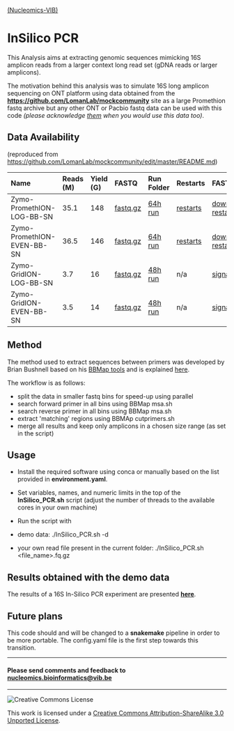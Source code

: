 [(Nucleomics-VIB)](https://github.com/Nucleomics-VIB)

InSilico PCR
==========

This Analysis aims at extracting genomic sequences mimicking 16S amplicon reads from a larger context long read set (gDNA reads or larger amplicons).

The motivation behind this analysis was to simulate 16S long amplicon sequencing on ONT platform using data obtained from the **https://github.com/LomanLab/mockcommunity** site as a large Promethion fastq archive but any other ONT or Pacbio fastq data can be used with this code <i>(please acknowledge [them](https://github.com/LomanLab/mockcommunity) when you would use this data too)</i>.

## Data Availability 

<il>(reproduced from https://github.com/LomanLab/mockcommunity/edit/master/README.md)</il>

|Name|Reads (M)|Yield (G)|FASTQ|Run Folder|Restarts|FAST5|
|:--|:--|:--|:--|:--|:--|:--|
|Zymo-PromethION-LOG-BB-SN|35.1|148|[fastq.gz](https://nanopore.s3.climb.ac.uk/Zymo-PromethION-LOG-BB-SN.fq.gz)|[64h run](https://nanopore.s3.climb.ac.uk/Zymo-PromethION-LOG-BB-SN_basecalls.tar.gz)|[restarts](https://nanopore.s3.climb.ac.uk/Zymo-PromethION-LOG-BB-SN-restarts_basecalls.tar.gz)|[download.sh](https://gist.github.com/SamStudio8/3ebbbd04dd8db557a3e8bdcedc875ee6), [restarts.tar](https://nanopore.s3.climb.ac.uk/Zymo-PromethION-LOG-BB-SN-restarts_signal.tar)|
|Zymo-PromethION-EVEN-BB-SN|36.5|146|[fastq.gz](https://nanopore.s3.climb.ac.uk/Zymo-PromethION-EVEN-BB-SN.fq.gz)|[64h run](https://nanopore.s3.climb.ac.uk/Zymo-PromethION-EVEN-BB-SN_basecalls.tar.gz)|[restarts](https://nanopore.s3.climb.ac.uk/Zymo-PromethION-EVEN-BB-SN-restarts_basecalls.tar.gz)|[download.sh](https://gist.github.com/SamStudio8/3ebbbd04dd8db557a3e8bdcedc875ee6), [restarts.tar](https://nanopore.s3.climb.ac.uk/Zymo-PromethION-EVEN-BB-SN-restarts_signal.tar)|
|Zymo-GridION-LOG-BB-SN|3.7|16|[fastq.gz](https://nanopore.s3.climb.ac.uk/Zymo-GridION-LOG-BB-SN.fq.gz)|[48h run](https://nanopore.s3.climb.ac.uk/Zymo-GridION-LOG-BB-SN_basecalled.tgz)|n/a|[signal.tar](https://nanopore.s3.climb.ac.uk/Zymo-GridION-LOG-BB-SN_signal.tar)|
|Zymo-GridION-EVEN-BB-SN|3.5|14|[fastq.gz](https://nanopore.s3.climb.ac.uk/Zymo-GridION-EVEN-BB-SN.fq.gz)|[48h run](https://nanopore.s3.climb.ac.uk/Zymo-GridION-EVEN-BB-SN_basecalled.tgz)|n/a|[signal.tar](https://nanopore.s3.climb.ac.uk/Zymo-GridION-EVEN-BB-SN_signal.tar)|

## Method

The method used to extract sequences between primers was developed by Brian Bushnell based on his [BBMap tools](https://jgi.doe.gov/data-and-tools/bbtools/) and is explained [here](https://www.biostars.org/p/216039/#216054).

The workflow is as follows:

* split the data in smaller fastq bins for speed-up using parallel
* search forward primer in all bins using BBMap msa.sh
* search reverse primer in all bins using BBMap msa.sh
* extract 'matching' regions using BBMAp cutprimers.sh 
* merge all results and keep only amplicons in a chosen size range (as set in the script)

## Usage

* Install the required software using conca or manually based on the list provided in **environment.yaml**. 

* Set variables, names, and numeric limits in the top of the **InSilico_PCR.sh** script (adjust the number of threads to the available cores in your own machine)

* Run the script with 
 * demo data: ./InSilico_PCR.sh -d
 * your own read file present in the current folder: ./InSilico_PCR.sh <file_name>.fq.gz

## Results obtained with the demo data

The results of a 16S In-Silico PCR experiment are presented **[here](ZymoPromethion_even_Results.md)**.

## Future plans

This code should and will be changed to a **snakemake** pipeline in order to be more portable. The config.yaml file is the first step towards this transition.

<hr>

<h4>Please send comments and feedback to <a href="mailto:nucleomics.bioinformatics@vib.be">nucleomics.bioinformatics@vib.be</a></h4>

<hr>

![Creative Commons License](http://i.creativecommons.org/l/by-sa/3.0/88x31.png?raw=true)

This work is licensed under a [Creative Commons Attribution-ShareAlike 3.0 Unported License](http://creativecommons.org/licenses/by-sa/3.0/).
